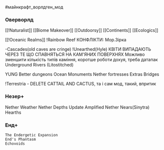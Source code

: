 #майнкрафт_ворлдген_мод 
### Оверворлд

[[!Naturalist]]
[[Biome Makeover]]
[[Outdoorsy]]
[[Continents]]
[[Ecologics]]

[[!Oceanic Realms]]
!Rainbow Reef КОНФЛІКТИ: Мор.Зірка

-Cascades(old caves are cringe)
!Unearthed(Hyle) КВІТИ ВИПАДАЮТЬ ЧЕРЕЗ ТЕ ЩО СПАВНЯТЬСЯ НА КАМ'ЯНИХ ПОВЕРХНЯХ
Можливо зменшити кількість типів каміння, коротше роботи дохуя, треба датапак
Underground Rivers (Litostitched)

YUNG
	Better dungeons
	Ocean Monuments
	Nether fortresses
	Extras
	Bridges

!Terrestria - DELETE CATTAIL AND CACTUS, та і сам мод, такий, впритик
### Незер+
Nether Weather
Nether Depths Update
Amplified Nether
Nears(Sinytra)
Hearths


### Енд+
	The Endergetic Expansion
	End's Phantasm
	Echovoids
